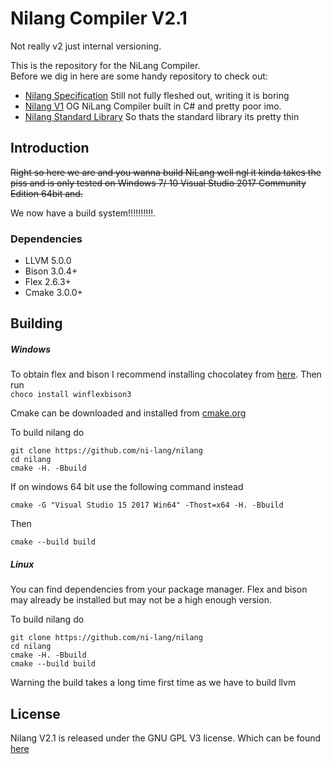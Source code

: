 # Nilang Compiler V2.1
Not really v2 just internal versioning.

This is the repository for the NiLang Compiler.  
Before we dig in here are some handy repository to check out:
* [Nilang Specification](https://github.com/tompinn23/NI-Spec) Still not fully fleshed out, writing it is boring
* [Nilang V1](https://github.com/tompinn23/NiLang) OG NiLang Compiler built in C# and pretty poor imo.
* [Nilang Standard Library](https://github.com/tompinn23/NiLang-Standard-Library) So thats the standard library its pretty thin 

## Introduction

~~Right so here we are and you wanna build NiLang well ngl it kinda takes the piss and is only tested on Windows 7/ 10 Visual Studio 2017 Community Edition 64bit and.~~

We now have a build system!!!!!!!!!!.

### Dependencies
* LLVM 5.0.0
* Bison 3.0.4+
* Flex 2.6.3+
* Cmake 3.0.0+

## Building

##### Windows
  
To obtain flex and bison I recommend installing chocolatey from [here](https://chocolatey.org/install). Then run  
```choco install winflexbison3```

Cmake can be downloaded and installed from [cmake.org](https://cmake.org/download/)  

To build nilang do
```
git clone https://github.com/ni-lang/nilang
cd nilang
cmake -H. -Bbuild
```
If on windows 64 bit use the following command instead
```
cmake -G "Visual Studio 15 2017 Win64" -Thost=x64 -H. -Bbuild
```
Then
```
cmake --build build
```
##### Linux

You can find dependencies from your package manager.
Flex and bison may already be installed but may not be a high enough version.

To build nilang do
```
git clone https://github.com/ni-lang/nilang
cd nilang
cmake -H. -Bbuild
cmake --build build
```


Warning the build takes a long time first time as we have to build llvm
## License

Nilang V2.1 is released under the GNU GPL V3 license. Which can be found [here](https://www.gnu.org/licenses/gpl-3.0.en.html)

